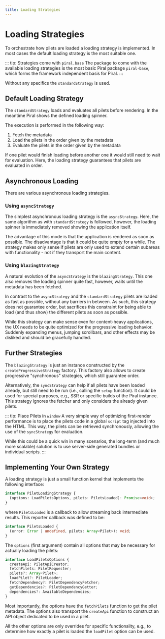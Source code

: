 ```yaml
---
title: Loading Strategies
---
```


# Loading Strategies

To orchestrate how pilets are loaded a loading strategy is implemented. In most cases the default loading strategy is the most suitable one.

::: tip: Strategies come with `piral.base`
The package to come with the available loading strategies is the most basic Piral package `piral-base`, which forms the framework independent basis for Piral.
:::

Without any specifics the `standardStrategy` is used.

## Default Loading Strategy

The `standardStrategy` loads and evaluates all pilets before rendering. In the meantime Piral shows the defined loading spinner.

The execution is performed in the following way:

1. Fetch the metadata
2. Load the pilets in the order given by the metadata
3. Evaluate the pilets in the order given by the metadata

If one pilet would finish loading before another one it would still need to wait for evaluation. Here, the loading strategy guarantees that pilets are evaluated in order.

## Asynchronous Loading

There are various asynchronous loading strategies.

### Using `asyncStrategy`

The simplest asynchronous loading strategy is the `asyncStrategy`. Here, the same algorithm as with `standardStrategy` is followed, however, the loading spinner is immediately removed showing the application itself.

The advantage of this mode is that the application is rendered as soon as possible. The disadvantage is that it could be quite empty for a while. The strategy makes only sense if pilets are only used to extend certain subareas with functionality - not if they transport the main content.

### Using `blazingStrategy`

A natural evolution of the `asyncStrategy` is the `blazingStrategy`. This one also removes the loading spinner quite fast, however, waits until the metadata has been fetched.

In contrast to the `asyncStrategy` and the `standardStrategy` pilets are loaded as fast as possible, without any barriers in between. As such, this strategy does not guarantee order, but sacrifices this constraint for being able to load (and thus show) the different pilets as soon as possible.

While this strategy can make sense even for content-heavy applications, the UX needs to be quite optimized for the progressive loading behavior. Suddenly expanding menus, jumping scrollbars, and other effects may be disliked and should be gracefully handled.

## Further Strategies

The `blazingStrategy` is just an instance constructed by the `createProgressiveStrategy` factory. This factory also allows to create progressive "synchronous" strategies, which still guarantee order.

Alternatively, the `syncStrategy` can help if all pilets have been loaded already, but still need to be run (i.e., calling the `setup` function). It could be used for special purposes, e.g., SSR or specific builds of the Piral instance. This strategy ignores the fetcher and only considers the already given pilets.

::: tip: Place Pilets in `window`
A very simple way of optimizing first-render performance is to place the pilets code in a global `script` tag injected into the HTML. This way, the pilets can be retrieved synchronously, allowing the use of the `syncStrategy` for evaluation.

While this could be a quick win in many scenarios, the long-term (and much more scalable) solution is to use server-side generated bundles or individual scripts.
:::

## Implementing Your Own Strategy

A loading strategy is just a small function kernel that implements the following interface:

```ts
interface PiletLoadingStrategy {
  (options: LoadPiletsOptions, pilets: PiletsLoaded): Promise<void>;
}
```

where `PiletsLoaded` is a callback to allow streaming back intermediate results. This reporter callback was defined to be:

```ts
interface PiletsLoaded {
  (error: Error | undefined, pilets: Array<Pilet>): void;
}
```

The `options` (first argument) contain all options that may be necessary for actually loading the pilets:

```ts
interface LoadPiletsOptions {
  createApi: PiletApiCreator;
  fetchPilets: PiletRequester;
  pilets?: Array<Pilet>;
  loadPilet?: PiletLoader;
  fetchDependency?: PiletDependencyFetcher;
  getDependencies?: PiletDependencyGetter;
  dependencies?: AvailableDependencies;
}
```

Most importantly, the options have the `fetchPilets` function to get the pilet metadata. The options also transport the `createApi` function to construct an API object dedicated to be used in a pilet.

All the other options are only overrides for specific functionality, e.g., to determine how exactly a pilet is loaded the `loadPilet` option can be used.
